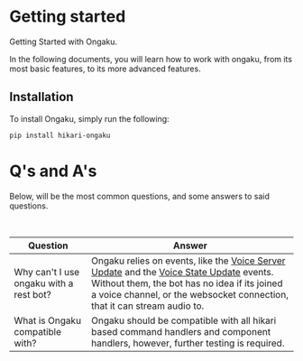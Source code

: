 
# Getting started

Getting Started with Ongaku.

In the following documents, you will learn how to work with ongaku, from its most basic features, to its more advanced features.

## Installation

To install Ongaku, simply run the following:

```
pip install hikari-ongaku
```

# Q's and A's
Below, will be the most common questions, and some answers to said questions.

<br>

|Question|Answer|
|--------|------|
|Why can't I use ongaku with a rest bot?|Ongaku relies on events, like the [Voice Server Update](https://docs.hikari-py.dev/en/latest/reference/hikari/events/voice_events/#hikari.events.voice_events.VoiceServerUpdateEvent) and the [Voice State Update](https://docs.hikari-py.dev/en/latest/reference/hikari/events/voice_events/#hikari.events.voice_events.VoiceStateUpdateEvent) events. Without them, the bot has no idea if its joined a voice channel, or the websocket connection, that it can stream audio to.|
|What is Ongaku compatible with?|Ongaku should be compatible with all hikari based command handlers and component handlers, however, further testing is required.|
